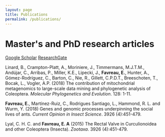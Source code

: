 ```yaml
---
layout: page
title: Publications
permalink: /publications/
---
```

# Master's and PhD research articles
[Google Scholar](https://scholar.google.co.uk/citations?user=tVKGbegAAAAJ&hl=en) [ResearchGate](https://www.researchgate.net/profile/Emeline_Favreau2)


Linard, B., Crampton-Platt, A., Moriniere, J., Timmermans, M.J.T.M., Andújar, C., Arribas, P., Miller, K.E., Lipecki, J., **Favreau, E.**, Hunter, A., Gómez-Rodríguez, C., Barton, C., Nie, R., Gillett, C.P.D.T., Breeschoten, T., Bocak, L., Vogler, A.P. (2018) The contribution of mitochondrial metagenomics to large-scale data mining and phylogenetic analysis of Coleoptera. _Molecular Phylogenetics and Evolution_. 128: 1-11.

**Favreau, E.**, Martínez-Ruiz, C., Rodrigues Santiago, L., Hammond, R. L. and Wurm, Y. (2018) Genes and genomic processes underpinning the social lives of ants. _Current Opinion in Insect Science_. 3926 (4):451-479.

Lyal, C. H. C. and **Favreau, E. A** (2015) The Rectal Valve in Curculionoidea and other Coleoptera (Insecta). _Zootaxa_. 3926 (4):451-479.
